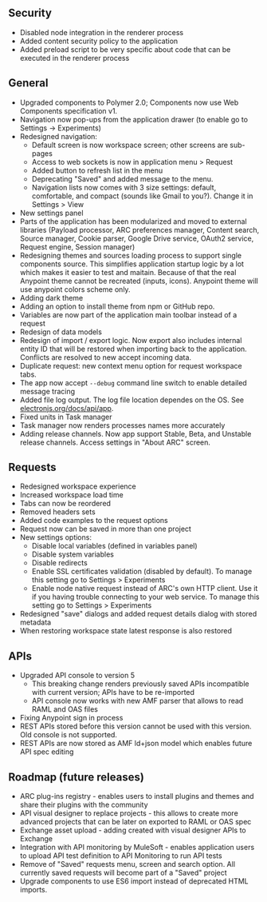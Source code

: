 ## Security

-   Disabled node integration in the renderer process
-   Added content security policy to the application
-   Added preload script to be very specific about code that can be executed in the renderer process

## General

-   Upgraded components to Polymer 2.0; Components now use Web Components specification v1.
-   Navigation now pop-ups from the application drawer (to enable go to Settings -> Experiments)
-   Redesigned navigation:
    -   Default screen is now workspace screen; other screens are sub-pages
    -   Access to web sockets is now in application menu > Request
    -   Added button to refresh list in the menu
    -   Deprecating "Saved" and added message to the menu.
    -   Navigation lists now comes with 3 size settings: default, comfortable, and compact (sounds like Gmail to you?). Change it in Settings > View
-   New settings panel
-   Parts of the application has been modularized and moved to external libraries (Payload processor, ARC preferences manager, Content search, Source manager, Cookie parser, Google Drive service, OAuth2 service, Request engine, Session manager)
-   Redesigning themes and sources loading process to support single components source. This simplifies application startup logic by a lot which makes it easier to test and maitain. Because of that the real Anypoint theme cannot be recreated (inputs, icons). Anypoint theme will use anypoint colors scheme only.
-   Adding dark theme
-   Adding an option to install theme from npm or GitHub repo.
-   Variables are now part of the application main toolbar instead of a request
-   Redesign of data models
-   Redesign of import / export logic. Now export also includes internal entity ID that will be restored when importing back to the application. Conflicts are resolved to new accept incoming data.
-   Duplicate request: new context menu option for request workspace tabs.
-   The app now accept `--debug` command line switch to enable detailed message tracing
-   Added file log output. The log file location dependes on the OS. See [electronjs.org/docs/api/app](https://electronjs.org/docs/api/app#appgetpathname).
-   Fixed units in Task manager
-   Task manager now renders processes names more accurately
-   Adding release channels. Now app support Stable, Beta, and Unstable release channels. Access settings in "About ARC" screen.

## Requests

-   Redesigned workspace experience
-   Increased workspace load time
-   Tabs can now be reordered
-   Removed headers sets
-   Added code examples to the request options
-   Request now can be saved in more than one project
-   New settings options:
    -   Disable local variables (defined in variables panel)
    -   Disable system variables
    -   Disable redirects
    -   Enable SSL certificates validation (disabled by default). To manage this setting go to Settings > Experiments
    -   Enable node native request instead of ARC's own HTTP client. Use it if you having trouble connecting to your web service. To manage this setting go to Settings > Experiments
-   Redesigned "save" dialogs and added request details dialog with stored metadata
-   When restoring workspace state latest response is also restored

## APIs

-   Upgraded API console to version 5
    -   This breaking change renders previously saved APIs incompatible with current version; APIs have to be re-imported
    -   API console now works with new AMF parser that allows to read RAML and OAS files
-   Fixing Anypoint sign in process
-   REST APIs stored before this version cannot be used with this version. Old console is not supported.
-   REST APIs are now stored as AMF ld+json model which enables future API spec editing

## Roadmap (future releases)

-   ARC plug-ins registry - enables users to install plugins and themes and share their plugins with the community
-   API visual designer to replace projects - this allows to create more advanced projects that can be later on exported to RAML or OAS spec
-   Exchange asset upload - adding created with visual designer APIs to Exchange
-   Integration with API monitoring by MuleSoft - enables application users to upload API test definition to API Monitoring to run API tests
-   Remove of "Saved" requests menu, screen and search option. All currently saved requests will become part of a "Saved" project
-   Upgrade components to use ES6 import instead of deprecated HTML imports.
